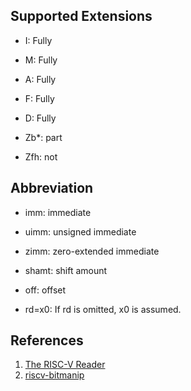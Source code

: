 
## Supported Extensions
- I: Fully
- M: Fully
- A: Fully
- F: Fully
- D: Fully

- Zb*: part
- Zfh: not

## Abbreviation

- imm:    immediate
- uimm:   unsigned immediate
- zimm:   zero-extended immediate

- shamt:  shift amount

- off:    offset
- rd=x0:  If rd is omitted, x0 is assumed.

## References
1. [The RISC-V Reader](http://riscvbook.com)
1. [riscv-bitmanip](https://github.com/riscv/riscv-bitmanip)
